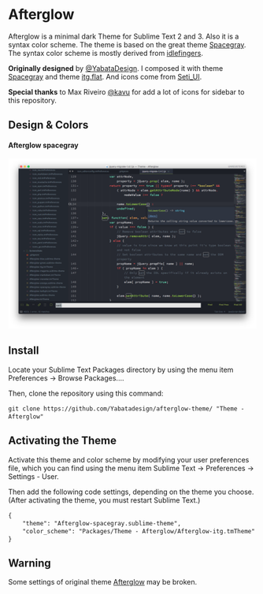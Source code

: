 # Afterglow

Afterglow is a minimal dark Theme for Sublime Text 2 and 3. Also it is a syntax color scheme. The theme is based on the great theme [Spacegray](https://github.com/kkga/spacegray). The syntax color scheme is mostly derived from [idlefingers](http://idlefingers.co.uk/).

**Originally designed** by [@YabataDesign](https://github.com/YabataDesign). I composed it with theme [Spacegray](https://github.com/kkga/spacegray) and theme [itg.flat](https://github.com/itsthatguy/theme-itg-flat). And icons come from [Seti_UI](https://github.com/ctf0/Seti_ST3).

**Special thanks** to Max Riveiro [@kavu](https://github.com/kavu) for add a lot of icons for sidebar to this repository.

## Design & Colors

#### Afterglow spacegray

![Afterglow-spacegray](Screenshots/Afterglow-spacegray.png)

## Install

Locate your Sublime Text Packages directory by using the menu item Preferences -> Browse Packages....

Then, clone the repository using this command:

```
git clone https://github.com/Yabatadesign/afterglow-theme/ "Theme - Afterglow"
```

## Activating the Theme

Activate this theme and color scheme by modifying your user preferences file, which you can find using the menu item Sublime Text -> Preferences -> Settings - User.

Then add the following code settings, depending on the theme you choose. (After activating the theme, you must restart Sublime Text.)

```
{
    "theme": "Afterglow-spacegray.sublime-theme",
    "color_scheme": "Packages/Theme - Afterglow/Afterglow-itg.tmTheme"
}
```

## Warning

Some settings of original theme [Afterglow](https://github.com/YabataDesign/afterglow-theme) may be broken.

